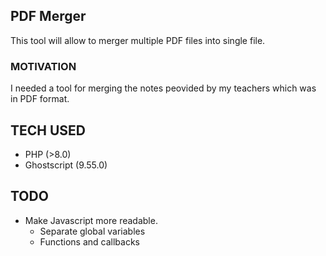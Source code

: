 ## PDF Merger

This tool will allow to merger multiple PDF files into single file.

### MOTIVATION

I needed a tool for merging the notes peovided by my teachers which was in PDF format.

## TECH USED

- PHP (>8.0)
- Ghostscript (9.55.0)

## TODO

- Make Javascript more readable.
  - Separate global variables
  - Functions and callbacks
